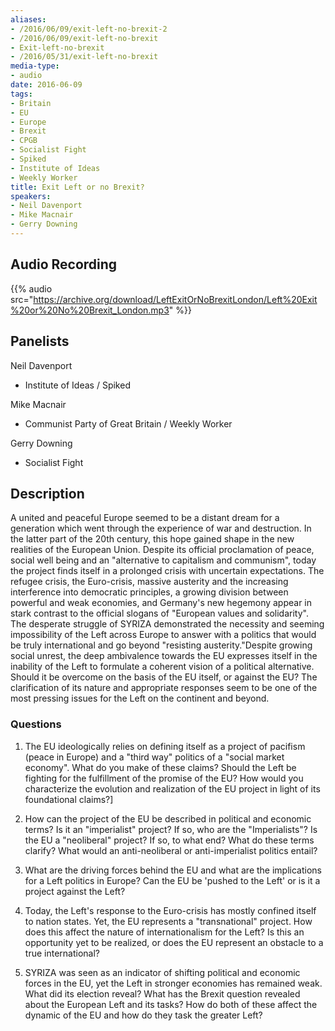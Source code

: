 ```yaml
---
aliases:
- /2016/06/09/exit-left-no-brexit-2
- /2016/06/09/exit-left-no-brexit
- Exit-left-no-brexit
- /2016/05/31/exit-left-no-brexit
media-type:
- audio
date: 2016-06-09
tags:
- Britain
- EU
- Europe
- Brexit
- CPGB
- Socialist Fight
- Spiked
- Institute of Ideas
- Weekly Worker
title: Exit Left or no Brexit?
speakers:
- Neil Davenport
- Mike Macnair
- Gerry Downing
---
```


## Audio Recording

{{% audio src="https://archive.org/download/LeftExitOrNoBrexitLondon/Left%20Exit%20or%20No%20Brexit_London.mp3" %}}

## Panelists

Neil Davenport
 - Institute of Ideas / Spiked

Mike Macnair
 - Communist Party of Great Britain / Weekly Worker

Gerry Downing
 - Socialist Fight

## Description

A united and peaceful Europe seemed to be a distant dream for a generation which went through the experience of war and destruction. In the latter part of the 20th century, this hope gained shape in the new realities of the European Union. Despite its official proclamation of peace, social well being and an "alternative to capitalism and communism", today the project finds itself in a prolonged crisis with uncertain expectations. The refugee crisis, the Euro-crisis, massive austerity and the increasing interference into democratic principles, a growing division between powerful and weak economies, and Germany's new hegemony appear in stark contrast to the official slogans of "European values and solidarity". The desperate struggle of SYRIZA demonstrated the necessity and seeming impossibility of the Left across Europe to answer with a politics that would be truly international and go beyond "resisting austerity."Despite growing social unrest, the deep ambivalence towards the EU expresses itself in the inability of the Left to formulate a coherent vision of a political alternative. Should it be overcome on the basis of the EU itself, or against the EU? The clarification of its nature and appropriate responses seem to be one of the most pressing issues for the Left on the continent and beyond.

### Questions

1. The EU ideologically relies on defining itself as a project of pacifism (peace in Europe) and a "third way" politics of a "social market economy". What do you make of these claims? Should the Left be fighting for the fulfillment of the promise of the EU? How would you characterize the evolution and realization of the EU project in light of its foundational claims?]

2. How can the project of the EU be described in political and economic terms? Is it an "imperialist" project? If so, who are the "Imperialists"? Is the EU a "neoliberal" project? If so, to what end? What do these terms clarify? What would an anti-neoliberal or anti-imperialist politics entail?

3. What are the driving forces behind the EU and what are the implications for a Left politics in Europe? Can the EU be 'pushed to the Left' or is it a project against the Left?

4. Today, the Left's response to the Euro-crisis has mostly confined itself to nation states. Yet, the EU represents a "transnational" project. How does this affect the nature of internationalism for the Left? Is this an opportunity yet to be realized, or does the EU represent an obstacle to a true international?

5. SYRIZA was seen as an indicator of shifting political and economic forces in the EU, yet the Left in stronger economies has remained weak. What did its election reveal? What has the Brexit question revealed about the European Left and its tasks? How do both of these affect the dynamic of the EU and how do they task the greater Left?
